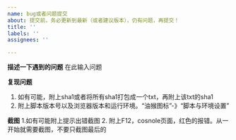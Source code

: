 ```yaml
---
name: bug或者问题提交
about: 提交前，务必更新到最新（或者建议版本），仍有问题，再提交！
title: ''
labels: ''
assignees: ''

---
```


**描述一下遇到的问题**
在此输入问题

**复现问题**
1. 如有可能，附上sha1或者将所有sha1打包成一个txt，再附上该txt的sha1
2. 附上脚本版本号以及浏览器版本和运行环境。“油猴图标”-》“脚本与环境设置”

**截图**
1.如有可能附上提示出错截图
2. 附上F12，cosnole页面，红色的报错。从一开始就需要截图，不要只截图最后的
